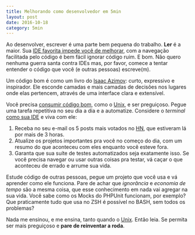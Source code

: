 ```yaml
---
title: Melhorando como desenvolvedor em 5min
layout: post
date: 2016-10-18
category: 5min
---
```


Ao desenvolver, escrever é uma parte bem pequena do trabalho. **Ler** é
a maior. Sua [IDE favorita impede você de melhorar][2], com a navegação facilitada
pelo código é bem fácil ignorar código ruim. E bom. Não quero nenhuma guerra
santa contra IDEs mas, por favor, comece a tentar entender o código que você (e
outras pessoas) escreve(m).

Um código bom é como um livro do [Isaac Azimov][1]: curto, expressivo e
inspirador. Ele esconde camadas e mais camadas de decisões nos lugares onde
elas pertencem, através de uma interface clara e extensível.

Você precisa [consumir código bom][3], como o [Unix][4], e ser preguiçoso. Pegue
uma tarefa repetitiva no seu dia a dia e a automatize. Considere o *terminal*
[como sua IDE][7] e viva com ele:

1. Receba no seu e-mail os 5 posts mais votados no [HN][5], que estiveram lá
   por mais de 3 horas.
1. Atualize os projetos importantes pra você no começo do dia, com um resumo do
   que aconteceu com eles enquanto você esteve fora.
1. Garanta que sua suíte de testes automatizados seja exatamente isso. Se você
   precisa navegar ou usar outras coisas pra testar, vá caçar o que aconteceu de
   errado e arrume sua vida.

Estude código de outras pessoas, pegue um projeto que você usa e vá
aprender como ele funciona. Pare de achar que *ignorância* e *economia de tempo*
são a mesma coisa, que esse conhecimento em nada vai agregar na sua vida. 
Você sabe como os Mocks do PHPUnit funcionam, por exemplo? Que
praticamente tudo que usa no ZSH é possível no BASH, sem todos os problemas?

Nada me ensinou, e me ensina, tanto quando o [Unix][6]. Então leia. Se permita
ser mais preguiçoso e **pare de reinventar a roda**.

[1]: http://bit.ly/2ecTfdz "Wikipedia: Isaac Azimov. Não conhece? Leia 'O fim da eternidade'"
[2]: http://bit.ly/porque-vim "Palestra: Por que VIM? Uma palestra sobre limitações, não um editor."
[3]: http://nflx.it/2enRQNC "Documentário: Jiro Dreams of Sushi."
[4]: http://bit.ly/2dnHDjk "A filosofia Unix é sobre pequenos programas, que juntos fazem muito. Não o tamanho deles."
[5]: http://bit.ly/2ebFhaA "Agregação de notícias: Hacker News. 3 horas te ajudam a escapar dos hype-links. Acredite em mim, você não quer eles."
[6]: http://bit.ly/2dnHDjk "Será que alguém lê isso?"
[7]: http://bit.ly/2egr0Yx "Post: Unix as your IDE. O post é bem básico, mas é um excelente começo."

<!--
vim: spell spelllang=pt
-->
